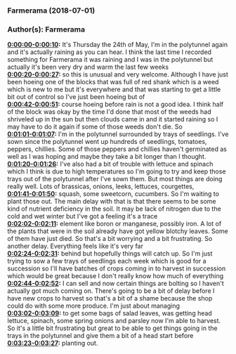 ### Farmerama  (2018-07-01)  
### Author(s): Farmerama  

**[0:00:00-0:00:10](https://soundcloud.com/farmerama-radio/shorts-harvest-barn-market-garden-may#t=0:00:00):**  It's Thursday the 24th of May, I'm in the polytunnel again and it's actually raining  as you can hear. I think the last time I recorded something for Farmerama it was raining and  I was in the polytunnel but actually it's been very dry and warm the last few weeks  
**[0:00:20-0:00:27](https://soundcloud.com/farmerama-radio/shorts-harvest-barn-market-garden-may#t=0:00:20):**  so this is unusual and very welcome. Although I have just been hoeing one of the blocks  that was full of red shank which is a weed which is new to me but it's everywhere and  that was starting to get a little bit out of control so I've just been hoeing but of  
**[0:00:42-0:00:51](https://soundcloud.com/farmerama-radio/shorts-harvest-barn-market-garden-may#t=0:00:42):**  course hoeing before rain is not a good idea. I think half of the block was okay by the  time I'd done that most of the weeds had shriveled up in the sun but then clouds came in and  it started raining so I may have to do it again if some of those weeds don't die. So  
**[0:01:01-0:01:07](https://soundcloud.com/farmerama-radio/shorts-harvest-barn-market-garden-may#t=0:01:01):**  I'm in the polytunnel surrounded by trays of seedlings. I've sown since the polytunnel  went up hundreds of seedlings, tomatoes, peppers, chillies. Some of those peppers and chillies  haven't germinated as well as I was hoping and maybe they take a bit longer than I thought.  
**[0:01:20-0:01:26](https://soundcloud.com/farmerama-radio/shorts-harvest-barn-market-garden-may#t=0:01:20):**  I've also had a bit of trouble with lettuce and spinach which I think is due to high temperatures  so I'm going to try and keep those trays out of the polytunnel after I've sown them. But  most things are doing really well. Lots of brassicas, onions, leeks, lettuces, courgettes,  
**[0:01:41-0:01:50](https://soundcloud.com/farmerama-radio/shorts-harvest-barn-market-garden-may#t=0:01:41):**  squash, some sweetcorn, cucumbers. So I'm waiting to plant those out. The main delay  with that is that there seems to be some kind of nutrient deficiency in the soil. It may  be lack of nitrogen due to the cold and wet winter but I've got a feeling it's a trace  
**[0:02:02-0:02:11](https://soundcloud.com/farmerama-radio/shorts-harvest-barn-market-garden-may#t=0:02:02):**  element like boron or manganese, possibly iron. A lot of the plants that were in the  soil already have got yellow blotchy leaves. Some of them have just died. So that's a bit  worrying and a bit frustrating. So another delay. Everything feels like it's very far  
**[0:02:24-0:02:31](https://soundcloud.com/farmerama-radio/shorts-harvest-barn-market-garden-may#t=0:02:24):**  behind but hopefully things will catch up. So I'm just trying to sow a few trays of seedlings  each week which is good for a succession so I'll have batches of crops coming in to harvest  in succession which would be great because I don't really know how much of everything  
**[0:02:44-0:02:52](https://soundcloud.com/farmerama-radio/shorts-harvest-barn-market-garden-may#t=0:02:44):**  I can sell and now certain things are bolting so I haven't actually got much coming on.  There's going to be a bit of delay before I have new crops to harvest so that's a bit  of a shame because the shop could do with some more produce. I'm just about managing  
**[0:03:02-0:03:09](https://soundcloud.com/farmerama-radio/shorts-harvest-barn-market-garden-may#t=0:03:02):**  to get some bags of salad leaves, was getting head lettuce, spinach, some spring onions  and parsley now I'm able to harvest. So it's a little bit frustrating but great to be able  to get things going in the trays in the polytunnel and give them a bit of a head start before  
**[0:03:23-0:03:27](https://soundcloud.com/farmerama-radio/shorts-harvest-barn-market-garden-may#t=0:03:23):**  planting out.  